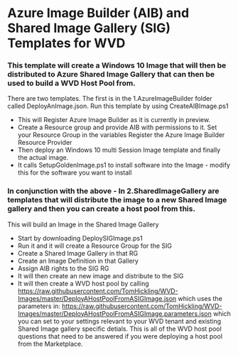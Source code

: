 # Azure Image Builder (AIB) and Shared Image Gallery (SIG) Templates for WVD

### This template will create a Windows 10 Image that will then be distributed to Azure Shared Image Gallery that can then be used to build a WVD Host Pool from.

There are two templates. The first is in the 1.AzureImageBuilder folder called DeployAnImage.json. Run this template by using CreateAIBImage.ps1
- This will Register Azure Image Builder as it is currently in preview.
- Create a Resource group and provide AIB with permissions to it. Set your Resource Group in the variables Register the Azure Image   Builder Resource Provider
- Then deploy an Windows 10 multi Session Image template and finally the actual image.
- It calls SetupGoldenImage.ps1 to install software into the Image - modify this for the software you want to install

### In conjunction with the above - In 2.SharedImageGallery are templates that will distribute the image to a new Shared Image gallery and then you can create a host pool from this.

This will build an Image in the Shared Image Gallery
- Start by downloading DeploySIGImage.ps1
- Run it and it will create a Resource Group for the SIG
- Create a Shared Image Gallery in that RG
- Create an Image Definition in that Gallery
- Assign AIB rights to the SIG RG
- It will then create an new image and distribute to the SIG
- It will then create a WVD host pool by calling
  https://raw.githubusercontent.com/TomHickling/WVD-Images/master/DeployAHostPoolFromASIGImage.json 
  which uses the parameters in:
  https://raw.githubusercontent.com/TomHickling/WVD-Images/master/DeployAHostPoolFromASIGImage.parameters.json 
  which you can set to your settings relevant to your WVD tenant and existing Shared Image gallery specific detials. This is all of the WVD host pool questions that need to be answered if    you were deploying a host pool from the Marketplace.

